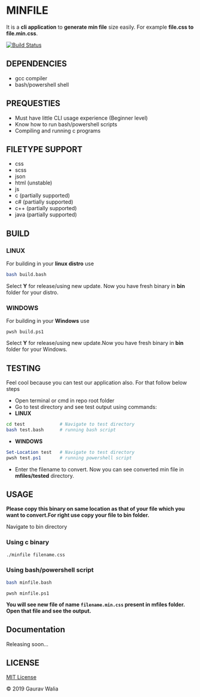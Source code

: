 # MINFILE

It is a **cli application** to **generate min file** size easily. For example **file.css to file.min.css**.

[![Build Status](https://travis-ci.com/GauravWalia19/minfile.svg?branch=master)](https://travis-ci.com/GauravWalia19/minfile)

## DEPENDENCIES

* gcc compiler
* bash/powershell shell

## PREQUESTIES

* Must have little CLI usage experience (Beginner level)
* Know how to run bash/powershell scripts
* Compiling and running c programs

## FILETYPE SUPPORT

* css
* scss
* json
* html (unstable)
* js
* c (partially supported)
* c# (partially supported)
* c++ (partially supported)
* java (partially supported)

## BUILD

### LINUX

For building in your **linux distro** use

```bash
bash build.bash
```

Select **Y** for release/using new update. Now you have fresh binary in **bin** folder for your distro.

### WINDOWS

For building in your **Windows** use

```pwsh
pwsh build.ps1
```

Select **Y** for release/using new update.Now you have fresh binary in **bin** folder for your Windows.

## TESTING

Feel cool because you can test our application also. For that follow below steps

* Open terminal or cmd in repo root folder
* Go to test directory and see test output using commands:
* **LINUX**

```bash
cd test             # Navigate to test directory
bash test.bash      # running bash script
```

* **WINDOWS**

```powershell
Set-Location test   # Navigate to test directory
pwsh test.ps1       # running powershell script
```

* Enter the filename to convert. Now you can see converted min file in **mfiles/tested** directory.

## USAGE

**Please copy this binary on same location as that of your file which you want to convert.For right use copy your file to bin folder.**

Navigate to bin directory

### Using c binary

```bash
./minfile filename.css
```

### Using bash/powershell script

```bash
bash minfile.bash
```

```pwsh
pwsh minfile.ps1
```

**You will see new file of name `filename.min.css` present in mfiles folder. Open that file and see the output.**

## Documentation

Releasing soon...

## LICENSE

[MIT License](LICENSE)

:copyright: 2019 Gaurav Walia